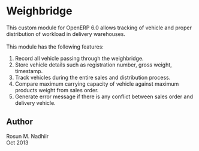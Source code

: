 Weighbridge
===========
This custom module for OpenERP 6.0 allows tracking of vehicle and proper distribution of workload in delivery warehouses.
<br><br>
This module has the following features:
<br>
1. Record all vehicle passing through the weighbridge.<br>
2. Store vehicle details such as registration number, gross weight, timestamp.<br>
3. Track vehicles during the entire sales and distribution process.<br>
4. Compare maximum carrying capacity of vehicle against maximum products weight from sales order.<br>
5. Generate error message if there is any conflict between sales order and delivery vehicle.<br>


<h2>Author</h2>
Rosun M. Nadhiir<br>
Oct 2013

